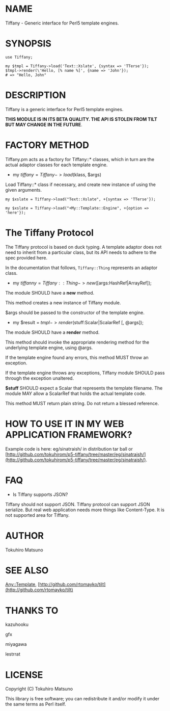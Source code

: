 # NAME

Tiffany - Generic interface for Perl5 template engines.

# SYNOPSIS

    use Tiffany;

    my $tmpl = Tiffany->load('Text::Xslate', {syntax => 'TTerse'});
    $tmpl->render(\'Hello, [% name %]', {name => 'John'});
    # => "Hello, John"

# DESCRIPTION

Tiffany is a generic interface for Perl5 template engines.

__THIS MODULE IS IN ITS BETA QUALITY. THE API IS STOLEN FROM TILT BUT MAY CHANGE IN THE FUTURE__.

# FACTORY METHOD

Tiffany.pm acts as a factory for Tiffany::* classes, which in turn are the actual adaptor classes for each template engine.

- my $tiffany = Tiffany->load($klass, $args)

Load Tiffany::* class if necessary, and create new instance of using the given arguments.

    my $xslate = Tiffany->load("Text::Xslate", +{syntax => 'TTerse'});

    my $xslate = Tiffany->load("+My::Template::Engine", +{option => 'here'});

# The Tiffany Protocol

The Tiffany protocol is based on duck typing. A template adaptor does not need to inherit from a particular class, but its API needs to adhere to the spec provided here.

In the documentation that follows, `Tiffany::Thing` represents an adaptor class.

- my $tiffanny = Tiffany::Thing->new([$args:HashRef|ArrayRef]);

The module SHOULD have a __new__ method.

This method creates a new instance of Tiffany module.

$args should be passed to the constructor of the template engine.

- my $result = $tmpl->render($stuff:Scalar|ScalarRef [, @args]);

The module SHOULD have a __render__ method.

This method should invoke the appropriate rendering method for the underlying template engine, using @args.

If the template engine found any errors, this method MUST throw an exception.

If the template engine throws any exceptions, Tiffany module SHOULD pass through the exception unaltered.

__$stuff__ SHOULD expect a Scalar that represents the template filename. The module MAY allow a ScalarRef that holds the actual template code.

This method MUST return plain string. Do not return a blessed reference.

# HOW TO USE IT IN MY WEB APPLICATION FRAMEWORK?

Example code is here: eg/sinatraish/ in distribution tar ball or [http://github.com/tokuhirom/p5-tiffany/tree/master/eg/sinatraish/](http://github.com/tokuhirom/p5-tiffany/tree/master/eg/sinatraish/).

# FAQ

- Is Tiffany supports JSON?

Tiffany should not support JSON. Tiffany protocol can support JSON serialize.
But real web application needs more things like Content-Type.
It is not supported area for Tiffany.

# AUTHOR

Tokuhiro Matsuno <tokuhirom AAJKLFJEF GMAIL COM>

# SEE ALSO

[Any::Template](http://search.cpan.org/perldoc?Any::Template), [http://github.com/rtomayko/tilt](http://github.com/rtomayko/tilt)

# THANKS TO

kazuhooku

gfx

miyagawa

lestrrat

# LICENSE

Copyright (C) Tokuhiro Matsuno

This library is free software; you can redistribute it and/or modify
it under the same terms as Perl itself.